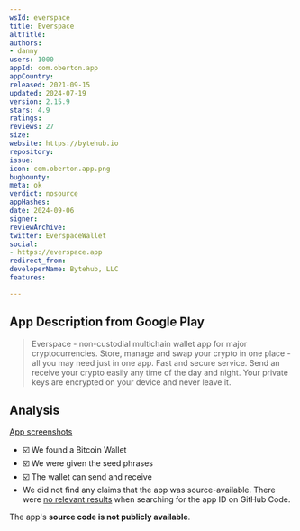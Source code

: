 ```yaml
---
wsId: everspace
title: Everspace
altTitle: 
authors:
- danny
users: 1000
appId: com.oberton.app
appCountry: 
released: 2021-09-15
updated: 2024-07-19
version: 2.15.9
stars: 4.9
ratings: 
reviews: 27
size: 
website: https://bytehub.io
repository: 
issue: 
icon: com.oberton.app.png
bugbounty: 
meta: ok
verdict: nosource
appHashes: 
date: 2024-09-06
signer: 
reviewArchive: 
twitter: EverspaceWallet
social:
- https://everspace.app
redirect_from: 
developerName: Bytehub, LLC
features: 

---
```


## App Description from Google Play

> Everspace - non-custodial multichain wallet app for major cryptocurrencies. Store, manage and swap your crypto in one place - аll you may need just in one app. Fast and secure service. Send an receive your crypto easily any time of the day and night. Your private keys are encrypted on your device and never leave it. 

## Analysis 

[App screenshots](https://x.com/BitcoinWalletz/status/1832004393383972978)

- ☑️ We found a Bitcoin Wallet
- ☑️ We were given the seed phrases
- ☑️ The wallet can send and receive
- We did not find any claims that the app was source-available. There were [no relevant results](https://github.com/search?q=%22com.oberton.app%22&type=code) when searching for the app ID on GitHub Code.

The app's **source code is not publicly available**.
